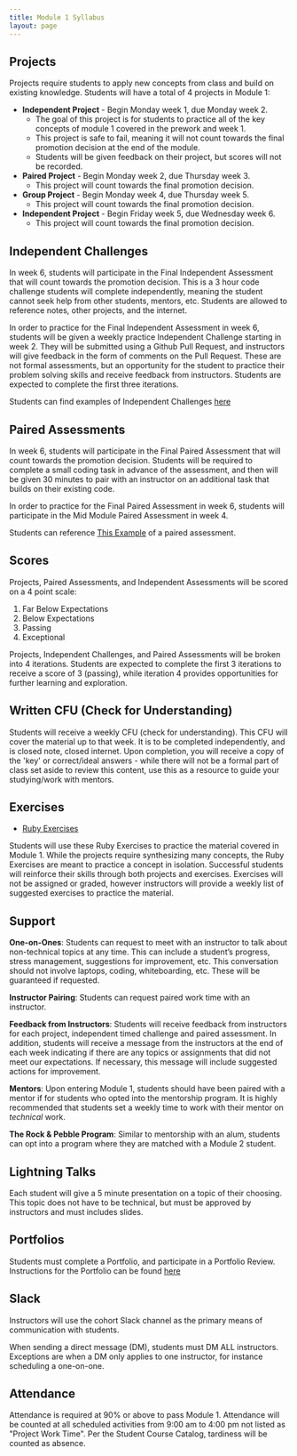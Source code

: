 ```yaml
---
title: Module 1 Syllabus
layout: page
---
```


## Projects

Projects require students to apply new concepts from class and build on existing knowledge. Students will have a total of 4 projects in Module 1:

* **Independent Project** - Begin Monday week 1, due Monday week 2.
  * The goal of this project is for students to practice all of the key concepts of module 1 covered in the prework and week 1.
  * This project is safe to fail, meaning it will not count towards the final promotion decision at the end of the module.
  * Students will be given feedback on their project, but scores will not be recorded.
* **Paired Project** - Begin Monday week 2, due Thursday week 3.
  * This project will count towards the final promotion decision.
* **Group Project** - Begin Monday week 4, due Thursday week 5.
  * This project will count towards the final promotion decision.
* **Independent Project** - Begin Friday week 5, due Wednesday week 6.
  * This project will count towards the final promotion decision.

## Independent Challenges

In week 6, students will participate in the Final Independent Assessment that will count towards the promotion decision. This is a 3 hour code challenge students will complete independently, meaning the student cannot seek help from other students, mentors, etc. Students are allowed to reference notes, other projects, and the internet.

In order to practice for the Final Independent Assessment in week 6, students will be given a weekly practice Independent Challenge starting in week 2. They will be submitted using a Github Pull Request, and instructors will give feedback in the form of comments on the Pull Request. These are not formal assessments, but an opportunity for the student to practice their problem solving skills and receive feedback from instructors. Students are expected to complete the first three iterations.

Students can find examples of Independent Challenges [here](./practice_assessments)

## Paired Assessments

In week 6, students will participate in the Final Paired Assessment that will count towards the promotion decision. Students will be required to complete a small coding task in advance of the assessment, and then will be given 30 minutes to pair with an instructor on an additional task that builds on their existing code.

In order to practice for the Final Paired Assessment in week 6, students will participate in the Mid Module Paired Assessment in week 4.

Students can reference [This Example](https://github.com/turingschool-examples/pets_and_customers) of a paired assessment.

## Scores

Projects, Paired Assessments, and Independent Assessments will be scored on a 4 point scale:

1. Far Below Expectations
2. Below Expectations
3. Passing
4. Exceptional

Projects, Independent Challenges, and Paired Assessments will be broken into 4 iterations. Students are expected to complete the first 3 iterations to receive a score of 3 (passing), while iteration 4 provides opportunities for further learning and exploration.

## Written CFU (Check for Understanding)

Students will receive a weekly CFU (check for understanding). This CFU will cover the material up to that week. It is to be completed independently, and is closed note, closed internet. Upon completion, you will receive a copy of the 'key' or correct/ideal answers - while there will not be a formal part of class set aside to review this content, use this as a resource to guide your studying/work with mentors.

## Exercises

- [Ruby Exercises](https://github.com/turingschool/ruby-exercises)

Students will use these Ruby Exercises to practice the material covered in Module 1. While the projects require synthesizing many concepts, the Ruby Exercises are meant to practice a concept in isolation. Successful students will reinforce their skills through both projects and exercises. Exercises will not be assigned or graded, however instructors will provide a weekly list of suggested exercises to practice the material.

## Support

**One-on-Ones**: Students can request to meet with an instructor to talk about non-technical topics at any time. This can include a student’s progress, stress management, suggestions for improvement, etc. This conversation should not involve laptops, coding, whiteboarding, etc. These will be guaranteed if requested.

**Instructor Pairing**: Students can request paired work time with an instructor.

**Feedback from Instructors**: Students will receive feedback from instructors for each project, independent timed challenge and paired assessment.  In addition, students will receive a message from the instructors at the end of each week indicating if there are any topics or assignments that did not meet our expectations. If necessary, this message will include suggested actions for improvement.

**Mentors**: Upon entering Module 1, students should have been paired with a mentor if for students who opted into the mentorship program. It is highly recommended that students set a weekly time to work with their mentor on _technical_ work.

**The Rock & Pebble Program**: Similar to mentorship with an alum, students can opt into a program where they are matched with a Module 2 student.

## Lightning Talks

Each student will give a 5 minute presentation on a topic of their choosing. This topic does not have to be technical, but must be approved by instructors and must includes slides.

## Portfolios

Students must complete a Portfolio, and participate in a Portfolio Review. Instructions for the Portfolio can be found [here](./portfolios)

## Slack

Instructors will use the cohort Slack channel as the primary means of communication with students.

When sending a direct message (DM), students must DM ALL instructors. Exceptions are when a DM only applies to one instructor, for instance scheduling a one-on-one.

## Attendance

Attendance is required at 90% or above to pass Module 1. Attendance will be counted at all scheduled activities from 9:00 am to 4:00 pm not listed as "Project Work Time". Per the Student Course Catalog, tardiness will be counted as absence.

